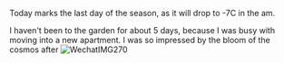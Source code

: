 Today marks the last day of the season, as it will drop to -7C in the am. 

I haven't been to the garden for about 5 days, because I was busy with moving into a new apartment. I was so impressed by the bloom of the cosmos after 
![WechatIMG270](https://user-images.githubusercontent.com/79727789/193973180-27c4f1b8-8ba6-4cd8-a2d7-04b639b21de6.jpg)
